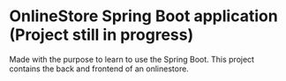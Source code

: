# OnlineStore Spring Boot application (Project still in progress)
Made with the purpose to learn to use the Spring Boot.
This project contains the back and frontend of an onlinestore.




